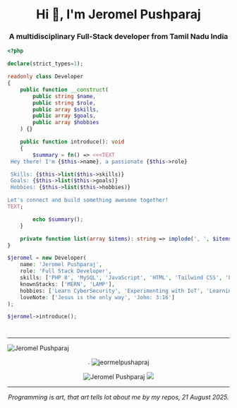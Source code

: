 

<h1 align="center">Hi 👋, I'm Jeromel Pushparaj</h1>
<h3 align="center">A multidisciplinary Full-Stack developer from Tamil Nadu India</h3>

```php
<?php

declare(strict_types=1);

readonly class Developer
{
    public function __construct(
        public string $name,
        public string $role,
        public array $skills,
        public array $goals,
        public array $hobbies
    ) {}

    public function introduce(): void
    {
        $summary = fn() => <<<TEXT
 Hey there! I'm {$this->name}, a passionate {$this->role} 

 Skills: {$this->list($this->skills)}
 Goals: {$this->list($this->goals)}
 Hobbies: {$this->list($this->hobbies)}

Let's connect and build something awesome together! 
TEXT;

        echo $summary();
    }

    private function list(array $items): string => implode(', ', $items);
}

$jeromel = new Developer(
    name: 'Jeromel Pushparaj',
    role: 'Full Stack Developer',
    skills: ['PHP 8', 'MySQL', 'JavaScript', 'HTML', 'Tailwind CSS', 'Laravel', 'Linux', 'MongoDB'],
    knownStacks: ['MERN', 'LAMP'],
    hobbies: ['Learn CyberSecurity', 'Experimenting with IoT', 'Learning about personal financial'],
    loveNote: ['Jesus is the only way', 'John: 3:16']
);

$jeromel->introduce();

```
<h1 align="center"> </h1>
<hr>
   <img src="https://komarev.com/ghpvc/?username=Jeromel-Pushparaj&label=Profile%20views&color=0e75b6&style=flat&theme=github_dark" alt="Jeromel Pushparaj" /> 
   <p align="center">.
   <img align="center" src="https://github-readme-stats.vercel.app/api/top-langs?username=Jeromel-Pushparaj&show_icons=true&locale=en&layout=compact&theme=github_dark" alt="jeormelpushapraj" /> 
       </p>
<p align="center"> 
    <img src="https://github-readme-stats.vercel.app/api?username=Jeromel-Pushparaj&show_icons=true&locale=en&theme=github_dark" alt="Jeromel Pushparaj" />
    <img src="https://github-readme-streak-stats.herokuapp.com/?user=Jeromel-Pushparaj&theme=github-dark-blue">
</p>
<hr>
<p align="center"><i align="center">
 Programming is art, that art tells lot about me by my repos, <time>21 August 2025<!---21-08-2025 07:08:21---></time>.
 </i>
 </p>

